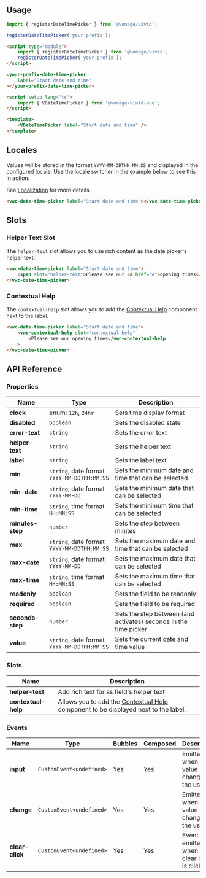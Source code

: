 ## Usage

<vwc-tabs gutters="none">
<vwc-tab label="Web component"></vwc-tab>
<vwc-tab-panel>

```js
import { registerDateTimePicker } from '@vonage/vivid';

registerDateTimePicker('your-prefix');
```

```html preview 460px
<script type="module">
	import { registerDateTimePicker } from '@vonage/vivid';
	registerDateTimePicker('your-prefix');
</script>

<your-prefix-date-time-picker
	label="Start date and time"
></your-prefix-date-time-picker>
```

</vwc-tab-panel>
<vwc-tab label="Vue"></vwc-tab>
<vwc-tab-panel>

```html
<script setup lang="ts">
	import { VDateTimePicker } from '@vonage/vivid-vue';
</script>

<template>
	<VDateTimePicker label="Start date and time" />
</template>
```

</vwc-tab-panel>
</vwc-tabs>

## Locales

Values will be stored in the format `YYYY-MM-DDTHH:MM:SS` and displayed in the configured locale. Use the locale switcher in the example below to see this in action.

See [Localization](/guides/localization/) for more details.

```html preview locale-switcher 460px
<vwc-date-time-picker label="Start date and time"></vwc-date-time-picker>
```

## Slots

### Helper Text Slot

The `helper-text` slot allows you to use rich content as the date picker's helper text.

```html preview 460px
<vwc-date-time-picker label="Start date and time">
	<span slot="helper-text">Please see our <a href="#">opening times</a>.</span>
</vwc-date-time-picker>
```

### Contextual Help

The `contextual-help` slot allows you to add the [Contextual Help](/components/contextual-help/) component next to the label.

```html preview 460px
<vwc-date-time-picker label="Start date and time">
	<vwc-contextual-help slot="contextual-help"
		>Please see our opening times</vwc-contextual-help
	>
</vwc-date-time-picker>
```

## API Reference

### Properties

<div class="table-wrapper">

| Name             | Type                                        | Description                                                      |
| ---------------- | ------------------------------------------- | ---------------------------------------------------------------- |
| **clock**        | enum: `12h`, `24hr`                         | Sets time display format                                         |
| **disabled**     | `boolean`                                   | Sets the disabled state                                          |
| **error-text**   | `string`                                    | Sets the error text                                              |
| **helper-text**  | `string`                                    | Sets the helper text                                             |
| **label**        | `string`                                    | Sets the label text                                              |
| **min**          | `string`, date format `YYYY-MM-DDTHH:MM:SS` | Sets the minimum date and time that can be selected              |
| **min-date**     | `string`, date format `YYYY-MM-DD`          | Sets the minimum date that can be selected                       |
| **min-time**     | `string`, time format `HH:MM:SS`            | Sets the minimum time that can be selected                       |
| **minutes-step** | `number`                                    | Sets the step between minites                                    |
| **max**          | `string`, date format `YYYY-MM-DDTHH:MM:SS` | Sets the maximum date and time that can be selected              |
| **max-date**     | `string`, date format `YYYY-MM-DD`          | Sets the maximum date that can be selected                       |
| **max-time**     | `string`, time format `HH:MM:SS`            | Sets the maximum time that can be selected                       |
| **readonly**     | `boolean`                                   | Sets the field to be readonly                                    |
| **required**     | `boolean`                                   | Sets the field to be required                                    |
| **seconds-step** | `number`                                    | Sets the step between (and activates) seconds in the time picker |
| **value**        | `string`, date format `YYYY-MM-DDTHH:MM:SS` | Sets the current date and time value                             |

</div>

### Slots

<div class="table-wrapper">

| Name                | Description                                                                                                        |
| ------------------- | ------------------------------------------------------------------------------------------------------------------ |
| **helper-text**     | Add rich text for as field's helper text                                                                           |
| **contextual-help** | Allows you to add the [Contextual Help](/components/contextual-help/) component to be displayed next to the label. |

</div>

### Events

<div class="table-wrapper">

| Name            | Type                      | Bubbles | Composed | Description                                     |
| --------------- | ------------------------- | ------- | -------- | ----------------------------------------------- |
| **input**       | `CustomEvent<undefined>`  | Yes     | Yes      | Emitted when the value is changed by the user.  |
| **change**      | `CustomEvent<undefined>`  | Yes     | Yes      | Emitted when the value is changed by the user.  |
| **clear-click** | `CustomEvent<undefined> ` | Yes     | Yes      | Event emitted when the clear button is clicked. |

</div>
